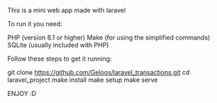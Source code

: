 This is a mini web app made with laravel 

To run it you need:  

  PHP (version 8.1 or higher)
  Make (for using the simplified commands)
  SQLite (usually included with PHP)

Follow these steps to get it running:

  git clone https://github.com/Geloos/laravel_transactions.git
  cd laravel_project
  make install
  make setup
  make serve

  ENJOY :D
